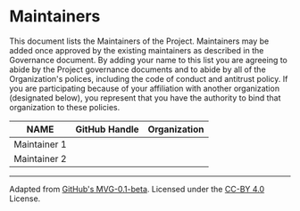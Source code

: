 # Maintainers

This document lists the Maintainers of the Project. Maintainers may be added once approved by the existing maintainers as described in the Governance document. By adding your name to this list you are agreeing to abide by the Project governance documents and to abide by all of the Organization's polices, including the code of conduct and antitrust policy. If you are participating because of your affiliation with another organization (designated below), you represent that you have the authority to bind that organization to these policies.

| **NAME** | **GitHub Handle** | **Organization** |
| --- | --- |--- |
| Maintainer 1 | | |
| Maintainer 2 | | |

---
Adapted from [GitHub's MVG-0.1-beta](https://github.com/github/MVG). Licensed under the [CC-BY 4.0](https://creativecommons.org/licenses/by-sa/4.0/) License.
